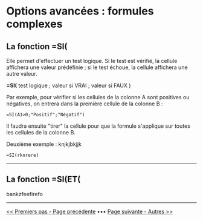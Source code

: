 # Options avancées : formules complexes

## La fonction =SI(

Elle permet d'effectuer un test logique. Si le test est vérifié, la cellule affichera une valeur prédéfinie ; si le test échoue, la cellule affichera une autre valeur.

**=SI(** test logique ; valeur si VRAI ; valeur si FAUX )

Par exemple, pour vérifier si les cellules de la colonne A sont positives ou négatives, on entrera dans la première cellule de la colonne B :
~~~
=SI(A1>0;"Positif";"Négatif")
~~~
Il faudra ensuite "tirer" la cellule pour que la formule s'applique sur toutes les cellules de la colonne B.

Deuxième exemple : knjkjbkjjk
~~~
=SI(rknrere)
~~~

----------
## La fonction =SI(ET(

bankzfeefirefo

----------

[<< Premiers pas - Page précédente](premiers-pas.md) ••• [Page suivante - Autres >>](autres-fonctions.md)


